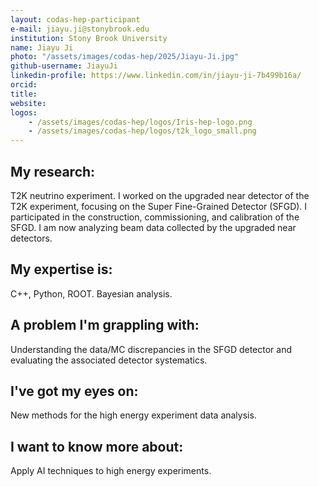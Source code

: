```yaml
---
layout: codas-hep-participant
e-mail: jiayu.ji@stonybrook.edu
institution: Stony Brook University
name: Jiayu Ji
photo: "/assets/images/codas-hep/2025/Jiayu-Ji.jpg"
github-username: JiayuJi
linkedin-profile: https://www.linkedin.com/in/jiayu-ji-7b499b16a/
orcid:
title:
website:
logos:
    - /assets/images/codas-hep/logos/Iris-hep-logo.png
    - /assets/images/codas-hep/logos/t2k_logo_small.png
---
```


## My research:
T2K neutrino experiment.
I worked on the upgraded near detector of the T2K experiment, focusing on the Super Fine-Grained Detector (SFGD). I participated in the construction, commissioning, and calibration of the SFGD. I am now analyzing beam data collected by the upgraded near detectors.

## My expertise is:
C++, Python, ROOT. Bayesian analysis.

## A problem I'm grappling with:
Understanding the data/MC discrepancies in the SFGD detector and evaluating the associated detector systematics.

## I've got my eyes on:
New methods for the high energy experiment data analysis.

## I want to know more about:
Apply AI techniques to high energy experiments.
